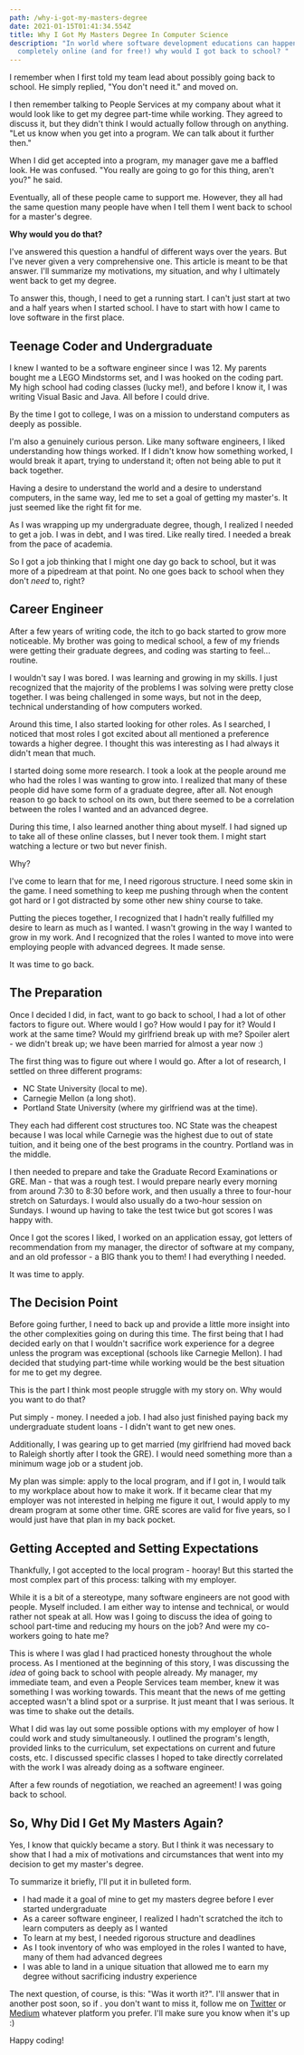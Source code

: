 ```yaml
---
path: /why-i-got-my-masters-degree
date: 2021-01-15T01:41:34.554Z
title: Why I Got My Masters Degree In Computer Science
description: "In world where software development educations can happen
  completely online (and for free!) why would I got back to school? "
---
```

I remember when I first told my team lead about possibly going back to school. He simply replied, "You don't need it." and moved on.

I then remember talking to People Services at my company about what it would look like to get my degree part-time while working. They agreed to discuss it, but they didn't think I would actually follow through on anything. "Let us know when you get into a program. We can talk about it further then."

When I did get accepted into a program, my manager gave me a baffled look. He was confused. "You really are going to go for this thing, aren't you?" he said.

Eventually, all of these people came to support me. However, they all had the same question many people have when I tell them I went back to school for a master's degree.

**Why would you do that?**

I've answered this question a handful of different ways over the years. But I've never given a very comprehensive one. This article is meant to be that answer. I'll summarize my motivations, my situation, and why I ultimately went back to get my degree.

To answer this, though, I need to get a running start. I can't just start at two and a half years when I started school. I have to start with how I came to love software in the first place.

## Teenage Coder and Undergraduate

I knew I wanted to be a software engineer since I was 12. My parents bought me a LEGO Mindstorms set, and I was hooked on the coding part. My high school had coding classes (lucky me!), and before I know it, I was writing Visual Basic and Java. All before I could drive.

By the time I got to college, I was on a mission to understand computers as deeply as possible.

I'm also a genuinely curious person. Like many software engineers, I liked understanding how things worked. If I didn't know how something worked, I would break it apart, trying to understand it; often not being able to put it back together.

Having a desire to understand the world and a desire to understand computers, in the same way, led me to set a goal of getting my master's. It just seemed like the right fit for me.

As I was wrapping up my undergraduate degree, though, I realized I needed to get a job. I was in debt, and I was tired. Like really tired. I needed a break from the pace of academia.

So I got a job thinking that I might one day go back to school, but it was more of a pipedream at that point. No one goes back to school when they don't *need* to, right?

## Career Engineer

After a few years of writing code, the itch to go back started to grow more noticeable. My brother was going to medical school, a few of my friends were getting their graduate degrees, and coding was starting to feel... routine. 

I wouldn't say I was bored. I was learning and growing in my skills. I just recognized that the majority of the problems I was solving were pretty close together. I was being challenged in some ways, but not in the deep, technical understanding of how computers worked.

Around this time, I also started looking for other roles. As I searched, I noticed that most roles I got excited about all mentioned a preference towards a higher degree. I thought this was interesting as I had always it didn't mean that much.

I started doing some more research. I took a look at the people around me who had the roles I was wanting to grow into. I realized that many of these people did have some form of a graduate degree, after all. Not enough reason to go back to school on its own, but there seemed to be a correlation between the roles I wanted and an advanced degree.

During this time, I also learned another thing about myself. I had signed up to take all of these online classes, but I never took them. I might start watching a lecture or two but never finish.

Why?

I've come to learn that for me, I need rigorous structure. I need some skin in the game. I need something to keep me pushing through when the content got hard or I got distracted by some other new shiny course to take.

Putting the pieces together, I recognized that I hadn't really fulfilled my desire to learn as much as I wanted. I wasn't growing in the way I wanted to grow in my work. And I recognized that the roles I wanted to move into were employing people with advanced degrees. It made sense.

It was time to go back.

## The Preparation

Once I decided I did, in fact, want to go back to school, I had a lot of other factors to figure out. Where would I go? How would I pay for it? Would I work at the same time? Would my girlfriend break up with me? Spoiler alert - we didn't break up; we have been married for almost a year now :)

The first thing was to figure out where I would go. After a lot of research, I settled on three different programs:

* NC State University (local to me).
* Carnegie Mellon (a long shot).
* Portland State University (where my girlfriend was at the time).

They each had different cost structures too. NC State was the cheapest because I was local while Carnegie was the highest due to out of state tuition, and it being one of the best programs in the country. Portland was in the middle.

I then needed to prepare and take the Graduate Record Examinations or GRE. Man - that was a rough test. I would prepare nearly every morning from around 7:30 to 8:30 before work, and then usually a three to four-hour stretch on Saturdays. I would also usually do a two-hour session on Sundays. I wound up having to take the test twice but got scores I was happy with.

Once I got the scores I liked, I worked on an application essay, got letters of recommendation from my manager, the director of software at my company, and an old professor - a BIG thank you to them! I had everything I needed.

It was time to apply.

## The Decision Point

Before going further, I need to back up and provide a little more insight into the other complexities going on during this time. The first being that I had decided early on that I wouldn't sacrifice work experience for a degree unless the program was exceptional (schools like Carnegie Mellon). I had decided that studying part-time while working would be the best situation for me to get my degree.

This is the part I think most people struggle with my story on. Why would you want to do that?

Put simply - money. I needed a job. I had also just finished paying back my undergraduate student loans - I didn't want to get new ones.

Additionally, I was gearing up to get married (my girlfriend had moved back to Raleigh shortly after I took the GRE). I would need something more than a minimum wage job or a student job.

My plan was simple: apply to the local program, and if I got in, I would talk to my workplace about how to make it work. If it became clear that my employer was not interested in helping me figure it out, I would apply to my dream program at some other time. GRE scores are valid for five years, so I would just have that plan in my back pocket.

## Getting Accepted and Setting Expectations

Thankfully, I got accepted to the local program - hooray! But this started the most complex part of this process: talking with my employer.

While it is a bit of a stereotype, many software engineers are not good with people. Myself included. I am either way to intense and technical, or would rather not speak at all. How was I going to discuss the idea of going to school part-time and reducing my hours on the job? And were my co-workers going to hate me?

This is where I was glad I had practiced honesty throughout the whole process. As I mentioned at the beginning of this story, I was discussing the *idea* of going back to school with people already. My manager, my immediate team, and even a People Services team member, knew it was something I was working towards. This meant that the news of me getting accepted wasn't a blind spot or a surprise. It just meant that I was serious. It was time to shake out the details.

What I did was lay out some possible options with my employer of how I could work and study simultaneously. I outlined the program's length, provided links to the curriculum, set expectations on current and future costs, etc. I discussed specific classes I hoped to take directly correlated with the work I was already doing as a software engineer.

After a few rounds of negotiation, we reached an agreement! I was going back to school.

## So, Why Did I Get My Masters Again?

Yes, I know that quickly became a story. But I think it was necessary to show that I had a mix of motivations and circumstances that went into my decision to get my master's degree.

To summarize it briefly, I'll put it in bulleted form.

* I had made it a goal of mine to get my masters degree before I ever started undergraduate
* As a career software engineer, I realized I hadn't scratched the itch to learn computers as deeply as I wanted
* To learn at my best, I needed rigorous structure and deadlines
* As I took inventory of who was employed in the roles I wanted to have, many of them had advanced degrees
* I was able to land in a unique situation that allowed me to earn my degree without sacrificing industry experience

The next question, of course, is this: "Was it worth it?". I'll answer that in another post soon, so if . you don't want to miss it, follow me on [Twitter](https://twitter.com/@dangoslen) or [Medium](https://medium.com/@dangoslen) whatever platform you prefer. I'll make sure you know when it's up :)

Happy coding!